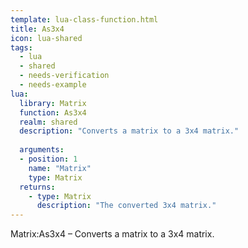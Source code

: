 ```yaml
---
template: lua-class-function.html
title: As3x4
icon: lua-shared
tags:
  - lua
  - shared
  - needs-verification
  - needs-example
lua:
  library: Matrix
  function: As3x4
  realm: shared
  description: "Converts a matrix to a 3x4 matrix."
  
  arguments:
  - position: 1
    name: "Matrix"
    type: Matrix
  returns:
    - type: Matrix
      description: "The converted 3x4 matrix."
---
```


<div class="lua__search__keywords">
Matrix:As3x4 &#x2013; Converts a matrix to a 3x4 matrix.
</div>
